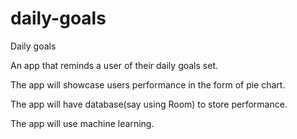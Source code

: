 # daily-goals
Daily goals

An app that reminds a user of their daily goals set.

The app will showcase users performance in the form of pie chart. 

The app will have database(say using Room) to store performance. 

The app will use machine learning.
